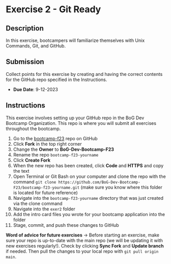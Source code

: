 # Exercise 2 - Git Ready

## Description
In this exercise, bootcampers will familiarize themselves with Unix Commands, Git, and GitHub. 

## Submission
Collect points for this exercise by creating and having the correct contents for the GitHub repo specified in the Instructions. 
- **Due Date**: 9-12-2023

## Instructions
This exercise involves setting up your GitHub repo in the BoG Dev Bootcamp Organization. This repo is where you will submit all exercises throughout the bootcamp. 

1. Go to the [bootcamp-f23](https://github.com/BoG-Dev-Bootcamp-F23/bootcamp-f23) repo on GitHub
2. Click **Fork** in the top right corner
3. Change the **Owner** to **BoG-Dev-Bootcamp-F23**
4. Rename the repo `bootcamp-f23-yourname`
5. Click **Create Fork**
6. When the new repo has been created, click **Code** and **HTTPS** and copy the text
7. Open Terminal or Git Bash on your computer and clone the repo with the command `git clone https://github.com/BoG-Dev-Bootcamp-F23/bootcamp-f23-yourname.git` (make sure you know where this folder is located for future reference)
8. Navigate into the `bootcamp-f23-yourname` directory that was just created via the clone command
9. Navigate into the `exer2` folder
10. Add the intro card files you wrote for your bootcamp application into the folder
11. Stage, commit, and push these changes to GitHub

**Word of advice for future exercises** -> Before starting an exercise, make sure your repo is up-to-date with the main repo (we will be updating it with new exercises regularly!). Check by clicking **Sync Fork** and **Update branch** if needed. Then pull the changes to your local repo with `git pull origin main`.
